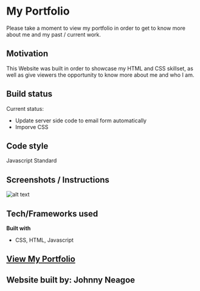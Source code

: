 # My Portfolio

Please take a moment to view my portfolio in order to get to know more about me and my past / current work.

## Motivation

This Website was built in order to showcase my HTML and CSS skillset, as well as give viewers the opportunity to know more about me and who I am. 

## Build status

Current status:
- Update server side code to email form automatically
- Imporve CSS

## Code style

Javascript Standard

## Screenshots / Instructions

![alt text](https://github.com/johnnyneage/my-portfolio/assets/images/screen-grab.png?raw=true)

## Tech/Frameworks used

<b>Built with</b>

- CSS, HTML, Javascript


## [View My Portfolio](https://johnnyneagoe.github.io/My-Portfolio/index.html)

## Website built by: Johnny Neagoe

